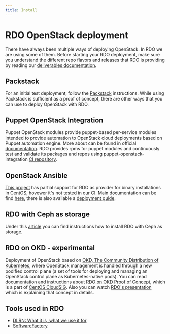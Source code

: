 ```yaml
---
title: Install
---
```


# RDO OpenStack deployment

There have always been multiple ways of deploying OpenStack. In RDO we are using some of them. Before starting your RDO deployment, make sure you understand the different repo flavors and releases that RDO is providing by reading our [deliverables documentation](../deliverables/index.md).


## Packstack

For an initial test deployment, follow the [Packstack](./packstack.md) instructions. While using Packstack is sufficient as a proof of concept, there are other ways that you can
use to deploy OpenStack with RDO.


## Puppet OpenStack Integration


Puppet OpenStack modules provide puppet-based per-service modules intended to provide automation to OpenStack cloud deployments based on Puppet automation engine. More about can be found in official [documentation](https://docs.openstack.org/puppet-openstack-guide/latest/). RDO provides rpms for puppet modules and continuously test and validate its packages and repos using puppet-openstack-integration [CI repository](https://github.com/openstack/puppet-openstack-integration).


## OpenStack Ansible

[This project](https://github.com/openstack/openstack-ansible) has partial support for RDO as provider for binary installations in CentOS, hovewer it's not tested in our CI. Main documentation can be find [here](https://docs.openstack.org/openstack-ansible/latest/), there is also available a [deployment guide](https://docs.openstack.org/project-deploy-guide/openstack-ansible/latest/).

## RDO with Ceph as storage

Under this [article](./install-with-ceph.md) you can find instructions how to install RDO with Ceph as storage.


## RDO on OKD - experimental

Deployment of OpenStack based on [OKD, The Community Distribution of Kubernetes](https://www.okd.io/), where OpenStack management is handled through a new podified control plane (a set of tools for deploying and managing an OpenStack control plane as Kubernetes-native pods). You can read documentation and instructions about [RDO on OKD Proof of Concept](https://sigs.centos.org/cloud/rdo_on_okd/introduction/), which is a part of [CentOS CloudSIG](https://sigs.centos.org/cloud/). Also you can watch [RDO's presentation](../community/rdo-videos.md#centos-connect-brussels-2024) which is explaining that concept in details.


## Tools used in RDO

* [DLRN: What it is, what we use it for](../factory/dlrn.md)
* [SoftwareFactory](https://softwarefactory-project.io/)
